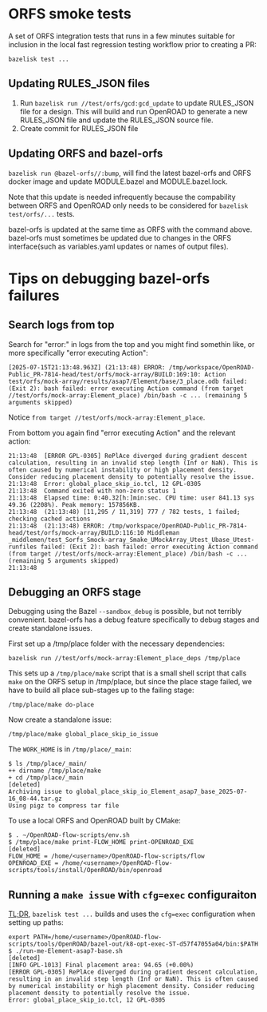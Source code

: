 # ORFS smoke tests

A set of ORFS integration tests that runs in a few minutes suitable for inclusion in the local fast regression testing workflow prior to creating a PR:

    bazelisk test ...

## Updating RULES_JSON files

1. Run `bazelisk run //test/orfs/gcd:gcd_update` to update RULES_JSON file for a design. This will build and run OpenROAD to generate a new RULES_JSON file and update the RULES_JSON source file.
2. Create commit for RULES_JSON file

## Updating ORFS and bazel-orfs

`bazelisk run @bazel-orfs//:bump`, will find the latest bazel-orfs and ORFS docker image and update MODULE.bazel and MODULE.bazel.lock.

Note that this update is needed infrequently because the compability between ORFS and OpenROAD only needs to be considered for `bazelisk test/orfs/...` tests.

bazel-orfs is updated at the same time as ORFS with the command above. bazel-orfs must sometimes be updated due to changes in the ORFS interface(such as variables.yaml updates or names of output files).

# Tips on debugging bazel-orfs failures

## Search logs from top

Search for "error:" in logs from the top and you might find somethin like, or more specifically "error executing Action":

    [2025-07-15T21:13:48.963Z] (21:13:48) ERROR: /tmp/workspace/OpenROAD-Public_PR-7814-head/test/orfs/mock-array/BUILD:169:10: Action test/orfs/mock-array/results/asap7/Element/base/3_place.odb failed: (Exit 2): bash failed: error executing Action command (from target //test/orfs/mock-array:Element_place) /bin/bash -c ... (remaining 5 arguments skipped)

Notice `from target //test/orfs/mock-array:Element_place`.

From bottom you again find "error executing Action" and the relevant action:

    21:13:48  [ERROR GPL-0305] RePlAce diverged during gradient descent calculation, resulting in an invalid step length (Inf or NaN). This is often caused by numerical instability or high placement density. Consider reducing placement density to potentially resolve the issue.
    21:13:48  Error: global_place_skip_io.tcl, 12 GPL-0305
    21:13:48  Command exited with non-zero status 1
    21:13:48  Elapsed time: 0:40.32[h:]min:sec. CPU time: user 841.13 sys 49.36 (2208%). Peak memory: 157856KB.
    21:13:48  (21:13:48) [11,295 / 11,319] 777 / 782 tests, 1 failed; checking cached actions
    21:13:48  (21:13:48) ERROR: /tmp/workspace/OpenROAD-Public_PR-7814-head/test/orfs/mock-array/BUILD:116:10 Middleman _middlemen/test_Sorfs_Smock-array_Smake_UMockArray_Utest_Ubase_Utest-runfiles failed: (Exit 2): bash failed: error executing Action command (from target //test/orfs/mock-array:Element_place) /bin/bash -c ... (remaining 5 arguments skipped)
    21:13:48  

## Debugging an ORFS stage

Debugging using the Bazel `--sandbox_debug` is possible, but not terribly convenient. bazel-orfs has a debug feature specifically to debug stages and create standalone issues.

First set up a /tmp/place folder with the necessary dependencies:

    bazelisk run //test/orfs/mock-array:Element_place_deps /tmp/place

This sets up a `/tmp/place/make` script that is a small shell script that calls `make` on the ORFS setup in /tmp/place, but since the place stage failed, we have to build all place sub-stages up to the failing stage:

    /tmp/place/make do-place

Now create a standalone issue:

    /tmp/place/make global_place_skip_io_issue

The `WORK_HOME` is in `/tmp/place/_main`:

    $ ls /tmp/place/_main/
    ++ dirname /tmp/place/make
    + cd /tmp/place/_main
    [deleted]
    Archiving issue to global_place_skip_io_Element_asap7_base_2025-07-16_08-44.tar.gz
    Using pigz to compress tar file

To use a local ORFS and OpenROAD built by CMake:

    $ . ~/OpenROAD-flow-scripts/env.sh
    $ /tmp/place/make print-FLOW_HOME print-OPENROAD_EXE
    [deleted]
    FLOW_HOME = /home/<username>/OpenROAD-flow-scripts/flow
    OPENROAD_EXE = /home/<username>/OpenROAD-flow-scripts/tools/install/OpenROAD/bin/openroad

## Running a `make issue` with `cfg=exec` configuraiton

[TL;DR](../../docs/user/Bazel-targets.md), `bazelisk test ...` builds and uses the `cfg=exec` configuration when setting up paths:

    export PATH=/home/<username>/OpenROAD-flow-scripts/tools/OpenROAD/bazel-out/k8-opt-exec-ST-d57f47055a04/bin:$PATH
    $ ./run-me-Element-asap7-base.sh
    [deleted]
    [INFO GPL-1013] Final placement area: 94.65 (+0.00%)
    [ERROR GPL-0305] RePlAce diverged during gradient descent calculation, resulting in an invalid step length (Inf or NaN). This is often caused by numerical instability or high placement density. Consider reducing placement density to potentially resolve the issue.
    Error: global_place_skip_io.tcl, 12 GPL-0305
